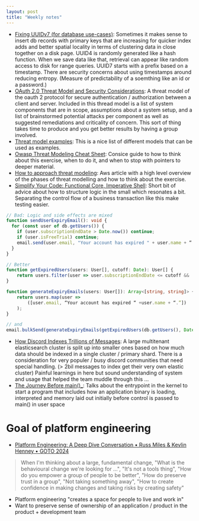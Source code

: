```yaml
---
layout: post
title: "Weekly notes"
---
```


* [Fixing UUIDv7 (for database use-cases)](https://brooker.co.za/blog/2025/10/22/uuidv7): Sometimes it makes sense to insert db records with primary keys that are increasing for quicker index adds and better spatial locality in terms of clustering data in close together on a disk page. UUID4 is randomly generated like a hash function. When we save data like that, retrieval can appear like random access to disk for range queries. UUID7 starts with a prefix based on a timestamp. There are security concerns about using timestamps around reducing entropy. (Measure of predictability of a soemthing like an id or a password.)
* [OAuth 2.0 Threat Model and Security Considerations](https://datatracker.ietf.org/doc/html/rfc6819): A threat model of the oauth 2 protocol for secure authentication / authorization between a client and server. Included in this thread model is a list of system components that are in scope, assumptions about a system setup, and a list of brainstormed potential attacks per component as well as suggested remediations and criticality of concern. This sort of thing takes time to produce and you get better results by having a group involved.
* [Threat model examples](https://github.com/hysnsec/awesome-threat-modelling?tab=readme-ov-file#threat-model-examples): This is a nice list of different models that can be used as examples.
* [Owasp Threat Modeling Cheat Sheet](https://cheatsheetseries.owasp.org/cheatsheets/Threat_Modeling_Cheat_Sheet.html): Consice guide to how to think about this exercise, when to do it, and when to stop with pointers to deeper material.
* [How to approach threat modeling](https://aws.amazon.com/blogs/security/how-to-approach-threat-modeling/): Aws article with a high level overview of the phases of threat modelling and how to think about the exercise.
* [Simplify Your Code: Functional Core, Imperative Shell](https://www.youtube.com/watch?v=0vkY2H2QDC8): Short bit of advice about how to structure logic in the small which resonates a bit. Separating the control flow of a business transaction like this make testing easier.

```typescript
// Bad: Logic and side effects are mixed
function sendUserExpiryEmail(): void {
  for (const user of db.getUsers()) {
    if (user.subscriptionEndDate > Date.now()) continue;
    if (user.isFreeTrial) continue;
    email.send(user.email, "Your account has expired " + user.name + “.”);
  }
}

// Better
function getExpiredUsers(users: User[], cutoff: Date): User[] {
    return users.filter(user => user.subscriptionEndDate <= cutoff && !user.isFreeTrial);
}

function generateExpiryEmails(users: User[]): Array<[string, string]> {
    return users.map(user =>
        ([user.email, “Your account has expired “ +user.name + “.”])
    );
}

// and
email.bulkSend(generateExpiryEmails(getExpiredUsers(db.getUsers(), Date.now())));
```

* [How Discord Indexes Trillions of Messages](https://discord.com/blog/how-discord-indexes-trillions-of-messages): A large multitenant elasticsearch cluster is split up into smaller ones based on how much data should be indexed in a single cluster / primary shard. There is a consideration for very populer / busy discord communities that need special handling. (> 2bil messages to index get their very own elastic cluster) Painful learnings in here but sound understanding of system and usage that helped the team muddle through this ...
* [The Journey Before main()_](https://amit.prasad.me/blog/before-main): Talks about the entrypoint in the kernel to start a program that includes how an application binary is loading, interpreted and memory laid out initially before control is passed to main() in user space

# Goal of platform engineering

* [Platform Engineering: A Deep Dive Conversation • Russ Miles & Kevlin Henney • GOTO 2024](https://www.youtube.com/watch?v=0vkY2H2QDC8)

> When I'm thinking about a large, fundamental change, "What is the behavioural change we're looking for ...", "It's not a tools thing", "How do you empower a group of people to be better", "How do preserve trust in a group", "Not taking something away", "How to create confidence in making changes and taking risks by creating safety"

* Platform engineering "creates a space for people to live and work in"
* Want to preserve sense of ownership of an application / product in the product + development team
